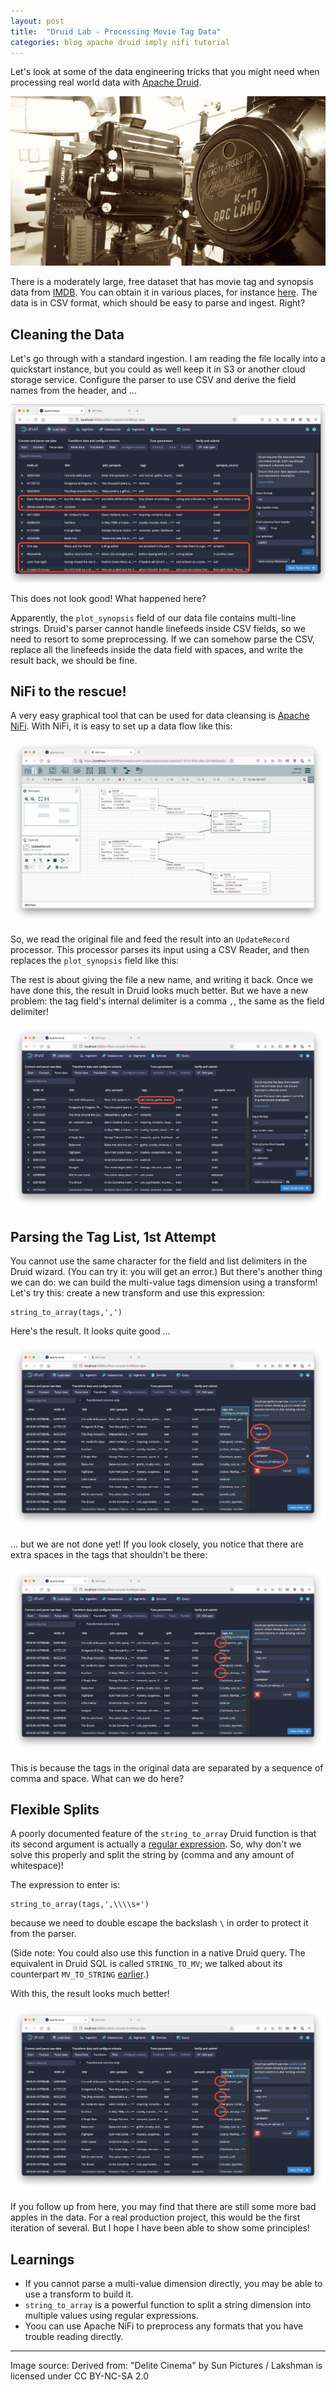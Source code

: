 ```yaml
---
layout: post
title:  "Druid Lab - Processing Movie Tag Data"
categories: blog apache druid imply nifi tutorial
---
```

Let's look at some of the data engineering tricks that you might need when processing real world data with [Apache Druid](https://druid.apache.org/).

!["Delite Cinema" by Sun Pictures / Lakshman is licensed under CC BY-NC-SA 2.0](/assets/2021-12-18-movie.jpg)

There is a moderately large, free dataset that has movie tag and synopsis data from [IMDB](https://www.imdb.com/). You can obtain it in various places, for instance [here](https://ritual.uh.edu/mpst-2018/). The data is in CSV format, which should be easy to parse and ingest. Right?

## Cleaning the Data

Let's go through with a standard ingestion. I am reading the file locally into a quickstart instance, but you could as well keep it in S3 or another cloud storage service. Configure the parser to use CSV and derive the field names from the header, and ...

![](/assets/2021-12-18-dq-1.jpg)

This does not look good! What happened here?

Apparently, the `plot_synopsis` field of our data file contains multi-line strings. Druid's parser cannot handle linefeeds inside CSV fields, so we need to resort to some preprocessing. If we can somehow parse the CSV, replace all the linefeeds inside the data field with spaces, and write the result back, we should be fine.

## NiFi to the rescue!

A very easy graphical tool that can be used for data cleansing is [Apache NiFi](https://nifi.apache.org/). With NiFi, it is easy to set up a data flow like this:

![](/assets/2021-12-18-nifi-1.jpg)

So, we read the original file and feed the result into an `UpdateRecord` processor. This processor parses its input using a CSV Reader, and then replaces the `plot_synopsis` field like this:

[](/assets/2021-12-18-nifi-2.jpg)

The rest is about giving the file a new name, and writing it back. Once we have done this, the result in Druid looks much better. But we have a new problem: the tag field's internal delimiter is a comma `,`, the same as the field delimiter!

![](/assets/2021-12-18-dq-2.jpg)

## Parsing the Tag List, 1st Attempt

You cannot use the same character for the field and list delimiters in the Druid wizard. (You can try it: you will get an error.) But there's another thing we can do: we can build the multi-value tags dimension using a transform! Let's try this: create a new transform and use this expression:
```
string_to_array(tags,',')
```
Here's the result. It looks quite good ...

![](/assets/2021-12-18-t-1.jpg)

... but we are not done yet! If you look closely, you notice that there are extra spaces in the tags that shouldn't be there:

![](/assets/2021-12-18-t-2.jpg)

This is because the tags in the original data are separated by a sequence of comma and space. What can we do here?

## Flexible Splits

A poorly documented feature of the `string_to_array` Druid function is that its second argument is actually a [regular expression](https://en.wikipedia.org/wiki/Regular_expression). So, why don't we solve this properly and split the string by (comma and any amount of whitespace)!

The expression to enter is:
```
string_to_array(tags,',\\\\s+')
```
because we need to double escape the backslash `\` in order to protect it from the parser.

(Side note: You could also use this function in a native Druid query. The equivalent in Druid SQL is called `STRING_TO_MV`; we talked about its counterpart `MV_TO_STRING` [earlier](/2021/09/25/multivalue-dimensions-in-apache-druid-part-3.markdown).)

With this, the result looks much better!

![](/assets/2021-12-18-t-2.jpg)

If you follow up from here, you may find that there are still some more bad apples in the data. For a real production project, this would be the first iteration of several. But I hope I have been able to show some principles!

## Learnings

- If you cannot parse a multi-value dimension directly, you may be able to use a transform to build it.
- `string_to_array` is a powerful function to split a string dimension into multiple values using regular expressions.
- Yoou can use Apache NiFi to preprocess any formats that you have trouble reading directly.

---

Image source: Derived from: "Delite Cinema" by Sun Pictures / Lakshman is licensed under CC BY-NC-SA 2.0 
